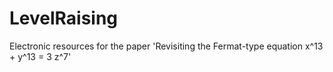 # LevelRaising
Electronic resources for the paper 'Revisiting the Fermat-type equation x^13 + y^13 = 3 z^7' 
